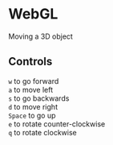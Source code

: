 # WebGL
Moving a 3D object

## Controls

`w` to go forward<br/>
`a` to move left<br/>
`s` to go backwards<br/>
`d` to move right<br/>
`Space` to go up<br/>
`e` to rotate counter-clockwise<br/> 
`q` to rotate clockwise<br/>
